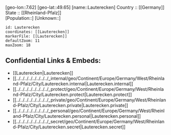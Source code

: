 ﻿---
location: [49.65,7.62] 
mapzoom: [7,12] 
mapmarker: city 
type: City
tags:
- geo/City


SpocWebEntityId: 31885
isDeleted: false
confidential: public

---
[geo-lon::7.62] 
[geo-lat::49.65] 
[name::Lauterecken] 
Country :: [[Germany]]  
State :: [[Rheinland-Pfalz]]  
[Population::] 
[Unknown::] 


```leaflet
id: Lauterecken
coordinates: [[Lauterecken]] 
markerFile: [[Lauterecken]] 
defaultZoom: 11 
maxZoom: 18
```


## Confidential Links & Embeds: 
- [[Lauterecken|Lauterecken]]  
- [[../../../../../../../../_internal/geo/Continent/Europe/Germany/West/Rheinland-Pfalz/City/Lauterecken.internal|Lauterecken.internal]] 
- [[../../../../../../../../_protect/geo/Continent/Europe/Germany/West/Rheinland-Pfalz/City/Lauterecken.protect|Lauterecken.protect]] 
- [[../../../../../../../../_private/geo/Continent/Europe/Germany/West/Rheinland-Pfalz/City/Lauterecken.private|Lauterecken.private]] 
- [[../../../../../../../../_personal/geo/Continent/Europe/Germany/West/Rheinland-Pfalz/City/Lauterecken.personal|Lauterecken.personal]] 
- [[../../../../../../../../_secret/geo/Continent/Europe/Germany/West/Rheinland-Pfalz/City/Lauterecken.secret|Lauterecken.secret]] 
